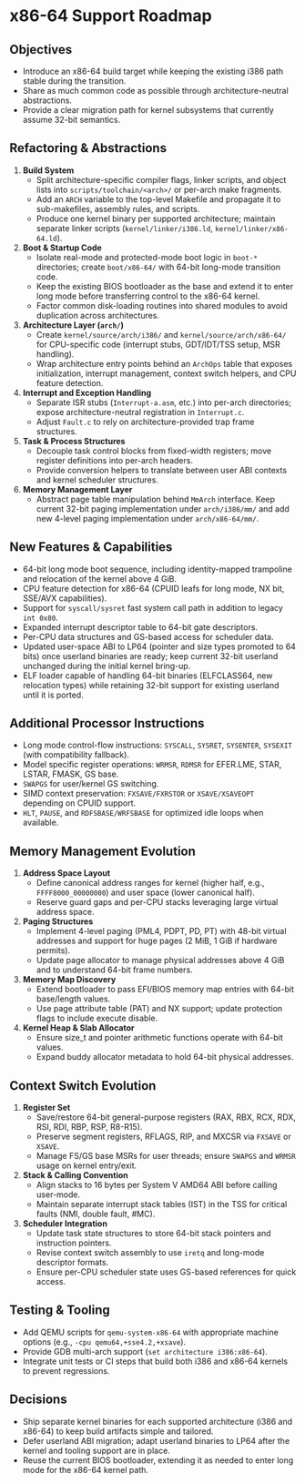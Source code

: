 # x86-64 Support Roadmap

## Objectives
- Introduce an x86-64 build target while keeping the existing i386 path stable during the transition.
- Share as much common code as possible through architecture-neutral abstractions.
- Provide a clear migration path for kernel subsystems that currently assume 32-bit semantics.

## Refactoring & Abstractions
1. **Build System**
   - Split architecture-specific compiler flags, linker scripts, and object lists into `scripts/toolchain/<arch>/` or per-arch make fragments.
   - Add an `ARCH` variable to the top-level Makefile and propagate it to sub-makefiles, assembly rules, and scripts.
   - Produce one kernel binary per supported architecture; maintain separate linker scripts (`kernel/linker/i386.ld`, `kernel/linker/x86-64.ld`).
2. **Boot & Startup Code**
   - Isolate real-mode and protected-mode boot logic in `boot-*` directories; create `boot/x86-64/` with 64-bit long-mode transition code.
   - Keep the existing BIOS bootloader as the base and extend it to enter long mode before transferring control to the x86-64 kernel.
   - Factor common disk-loading routines into shared modules to avoid duplication across architectures.
3. **Architecture Layer (`arch/`)**
   - Create `kernel/source/arch/i386/` and `kernel/source/arch/x86-64/` for CPU-specific code (interrupt stubs, GDT/IDT/TSS setup, MSR handling).
   - Wrap architecture entry points behind an `ArchOps` table that exposes initialization, interrupt management, context switch helpers, and CPU feature detection.
4. **Interrupt and Exception Handling**
   - Separate ISR stubs (`Interrupt-a.asm`, etc.) into per-arch directories; expose architecture-neutral registration in `Interrupt.c`.
   - Adjust `Fault.c` to rely on architecture-provided trap frame structures.
5. **Task & Process Structures**
   - Decouple task control blocks from fixed-width registers; move register definitions into per-arch headers.
   - Provide conversion helpers to translate between user ABI contexts and kernel scheduler structures.
6. **Memory Management Layer**
   - Abstract page table manipulation behind `MmArch` interface. Keep current 32-bit paging implementation under `arch/i386/mm/` and add new 4-level paging implementation under `arch/x86-64/mm/`.

## New Features & Capabilities
- 64-bit long mode boot sequence, including identity-mapped trampoline and relocation of the kernel above 4 GiB.
- CPU feature detection for x86-64 (CPUID leafs for long mode, NX bit, SSE/AVX capabilities).
- Support for `syscall/sysret` fast system call path in addition to legacy `int 0x80`.
- Expanded interrupt descriptor table to 64-bit gate descriptors.
- Per-CPU data structures and GS-based access for scheduler data.
- Updated user-space ABI to LP64 (pointer and size types promoted to 64 bits) once userland binaries are ready; keep current 32-bit userland unchanged during the initial kernel bring-up.
- ELF loader capable of handling 64-bit binaries (ELFCLASS64, new relocation types) while retaining 32-bit support for existing userland until it is ported.

## Additional Processor Instructions
- Long mode control-flow instructions: `SYSCALL`, `SYSRET`, `SYSENTER`, `SYSEXIT` (with compatibility fallback).
- Model specific register operations: `WRMSR`, `RDMSR` for EFER.LME, STAR, LSTAR, FMASK, GS base.
- `SWAPGS` for user/kernel GS switching.
- SIMD context preservation: `FXSAVE/FXRSTOR` or `XSAVE/XSAVEOPT` depending on CPUID support.
- `HLT`, `PAUSE`, and `RDFSBASE/WRFSBASE` for optimized idle loops when available.

## Memory Management Evolution
1. **Address Space Layout**
   - Define canonical address ranges for kernel (higher half, e.g., `FFFF8000_00000000`) and user space (lower canonical half).
   - Reserve guard gaps and per-CPU stacks leveraging large virtual address space.
2. **Paging Structures**
   - Implement 4-level paging (PML4, PDPT, PD, PT) with 48-bit virtual addresses and support for huge pages (2 MiB, 1 GiB if hardware permits).
   - Update page allocator to manage physical addresses above 4 GiB and to understand 64-bit frame numbers.
3. **Memory Map Discovery**
   - Extend bootloader to pass EFI/BIOS memory map entries with 64-bit base/length values.
   - Use page attribute table (PAT) and NX support; update protection flags to include execute disable.
4. **Kernel Heap & Slab Allocator**
   - Ensure size_t and pointer arithmetic functions operate with 64-bit values.
   - Expand buddy allocator metadata to hold 64-bit physical addresses.

## Context Switch Evolution
1. **Register Set**
   - Save/restore 64-bit general-purpose registers (RAX, RBX, RCX, RDX, RSI, RDI, RBP, RSP, R8-R15).
   - Preserve segment registers, RFLAGS, RIP, and MXCSR via `FXSAVE` or `XSAVE`.
   - Manage FS/GS base MSRs for user threads; ensure `SWAPGS` and `WRMSR` usage on kernel entry/exit.
2. **Stack & Calling Convention**
   - Align stacks to 16 bytes per System V AMD64 ABI before calling user-mode.
   - Maintain separate interrupt stack tables (IST) in the TSS for critical faults (NMI, double fault, #MC).
3. **Scheduler Integration**
   - Update task state structures to store 64-bit stack pointers and instruction pointers.
   - Revise context switch assembly to use `iretq` and long-mode descriptor formats.
   - Ensure per-CPU scheduler state uses GS-based references for quick access.

## Testing & Tooling
- Add QEMU scripts for `qemu-system-x86-64` with appropriate machine options (e.g., `-cpu qemu64,+sse4.2,+xsave`).
- Provide GDB multi-arch support (`set architecture i386:x86-64`).
- Integrate unit tests or CI steps that build both i386 and x86-64 kernels to prevent regressions.

## Decisions
- Ship separate kernel binaries for each supported architecture (i386 and x86-64) to keep build artifacts simple and tailored.
- Defer userland ABI migration; adapt userland binaries to LP64 after the kernel and tooling support are in place.
- Reuse the current BIOS bootloader, extending it as needed to enter long mode for the x86-64 kernel path.
